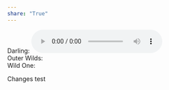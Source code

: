 ```yaml
---  
share: "True"  
---  
```

  
  
Darling: <audio controls>    
  <source src="Darling.mp3" type="audio/mpeg">    
Your browser does not support the audio element.    
</audio>  
Outer Wilds:  
Wild One:  
  
Changes test